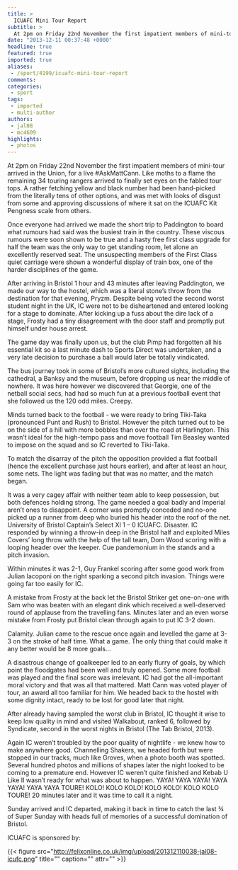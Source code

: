 ```yaml
---
title: >
  ICUAFC Mini Tour Report
subtitle: >
  At 2pm on Friday 22nd November the first impatient members of mini-tour arrived in the Union, for a live #AskMattCann. Like moths to a flame the remaining 34 touring rangers arrived to finally set eyes on the fabled tour tops...
date: "2013-12-11 00:37:48 +0000"
headline: true
featured: true
imported: true
aliases:
 - /sport/4199/icuafc-mini-tour-report
comments:
categories:
 - sport
tags:
 - imported
 - multi-author
authors:
 - jal08
 - mc4609
highlights:
 - photos
---
```


At 2pm on Friday 22nd November the first impatient members of mini-tour arrived in the Union, for a live #AskMattCann. Like moths to a flame the remaining 34 touring rangers arrived to finally set eyes on the fabled tour tops. A rather fetching yellow and black number had been hand-picked from the literally tens of other options, and was met with looks of disgust from some and approving discussions of where it sat on the ICUAFC Kit Pengness scale from others.

Once everyone had arrived we made the short trip to Paddington to board what rumours had said was the busiest train in the country. These viscous rumours were soon shown to be true and a hasty free first class upgrade for half the team was the only way to get standing room, let alone an excellently reserved seat. The unsuspecting members of the First Class quiet carriage were shown a wonderful display of train box, one of the harder disciplines of the game.

After arriving in Bristol 1 hour and 43 minutes after leaving Paddington, we made our way to the hostel, which was a literal stone’s throw from the destination for that evening, Pryzm. Despite being voted the second worst student night in the UK, IC were not to be disheartened and entered looking for a stage to dominate. After kicking up a fuss about the dire lack of a stage, Frosty had a tiny disagreement with the door staff and promptly put himself under house arrest.

The game day was finally upon us, but the club Pimp had forgotten all his essential kit so a last minute dash to Sports Direct was undertaken, and a very late decision to purchase a ball would later be totally vindicated.

The bus journey took in some of Bristol’s more cultured sights, including the cathedral, a Banksy and the museum, before dropping us near the middle of nowhere. It was here however we discovered that Georgie, one of the netball social secs, had had so much fun at a previous football event that she followed us the 120 odd miles. Creepy.

Minds turned back to the football - we were ready to bring Tiki-Taka (pronounced Punt and Rush) to Bristol. However the pitch turned out to be on the side of a hill with more bobbles than over the road at Harlington. This wasn’t ideal for the high-tempo pass and move football Tim Beasley wanted to impose on the squad and so IC reverted to Tiki-Taka.

To match the disarray of the pitch the opposition provided a flat football (hence the excellent purchase just hours earlier), and after at least an hour, some nets. The light was fading but that was no matter, and the match began.

It was a very cagey affair with neither team able to keep possession, but both defences holding strong. The game needed a goal badly and Imperial aren’t ones to disappoint. A corner was promptly conceded and no-one picked up a runner from deep who buried his header into the roof of the net. University of Bristol Captain’s Select XI 1 – 0 ICUAFC. Disaster. IC responded by winning a throw-in deep in the Bristol half and exploited Miles Covers’ long throw with the help of the tall team, Dom Wood scoring with a looping header over the keeper. Cue pandemonium in the stands and a pitch invasion.

Within minutes it was 2-1, Guy Frankel scoring after some good work from Julian Iacoponi on the right sparking a second pitch invasion. Things were going far too easily for IC.

A mistake from Frosty at the back let the Bristol Striker get one-on-one with Sam who was beaten with an elegant dink which received a well-deserved round of applause from the travelling fans. Minutes later and an even worse mistake from Frosty put Bristol clean through again to put IC 3-2 down.

Calamity. Julian came to the rescue once again and levelled the game at 3-3 on the stroke of half time. What a game. The only thing that could make it any better would be 8 more goals…

A disastrous change of goalkeeper led to an early flurry of goals, by which point the floodgates had been well and truly opened. Some more football was played and the final score was irrelevant. IC had got the all-important moral victory and that was all that mattered. Matt Cann was voted player of tour, an award all too familiar for him. We headed back to the hostel with some dignity intact, ready to be lost for good later that night.

After already having sampled the worst club in Bristol, IC thought it wise to keep low quality in mind and visited Walkabout, ranked 6, followed by Syndicate, second in the worst nights in Bristol (The Tab Bristol, 2013).

Again IC weren’t troubled by the poor quality of nightlife - we knew how to make anywhere good. Channelling Shakers, we headed forth but were stopped in our tracks, much like Groves, when a photo booth was spotted. Several hundred photos and millions of shapes later the night looked to be coming to a premature end. However IC weren’t quite finished and Kebab U Like II wasn’t ready for what was about to happen. YAYA! YAYA YAYA! YAYA YAYA! YAYA YAYA TOURE! KOLO! KOLO KOLO! KOLO KOLO! KOLO KOLO TOURE! 20 minutes later and it was time to call it a night.

Sunday arrived and IC departed, making it back in time to catch the last ¾ of Super Sunday with heads full of memories of a successful domination of Bristol.

ICUAFC is sponsored by:

{{< figure src="http://felixonline.co.uk/img/upload/201312110038-jal08-icufc.png" title="" caption="" attr="" >}}
